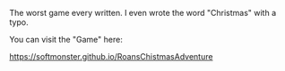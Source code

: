 The worst game every written. I even wrote the word "Christmas" with a typo.

You can visit the "Game" here:

https://softmonster.github.io/RoansChistmasAdventure
